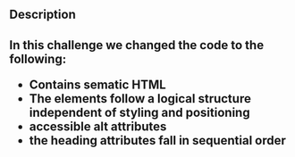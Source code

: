 

<title> Horiseon New Code </title>

<body>

  <h2> Description <h2> 
  <p> In this challenge we changed the code to the following: <p>

  <ul> 
    <li>  Contains sematic HTML </li>
    <li>  The elements follow a logical structure independent of styling and positioning </li>
    <li> accessible alt attributes </li>
    <li> the heading attributes fall in sequential order </li>
  </ul>
 
        
</body>